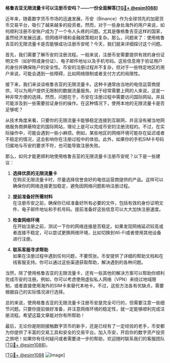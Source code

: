 **格鲁吉亚无限流量卡可以注册币安吗？——一份全面解答[[TG💪+ @esim1088](https://t.me/s/esim1088)]**

近年来，随着数字货币市场的迅速发展，币安（Binance）作为全球领先的加密货币交易平台，吸引了越来越多的投资者。然而，对于一些身处海外的用户来说，如何顺利注册币安账户成为了一个令人头疼的问题。尤其是像格鲁吉亚这样的国家，虽然经济发展迅速，但网络环境和金融政策相对复杂。那么，问题来了：使用格鲁吉亚的无限流量卡是否能够成功注册币安呢？今天，我们就来详细探讨这个问题。

首先，我们需要了解币安的注册流程。一般来说，注册币安需要提供有效的身份证明文件（如护照或身份证）、电子邮件地址以及手机号码。这些信息用于验证用户的身份并确保账户的安全性。币安的注册过程并不复杂，但对于一些特定地区的用户来说，可能会遇到一些障碍，比如网络限制或者支付方式的局限性。

接下来，我们来谈谈格鲁吉亚的无限流量卡。这种卡通常由当地的电信运营商提供，可以为用户提供无限制的数据流量服务。对于经常需要上网的人来说，这是一种非常方便的选择。然而，问题在于，币安在注册过程中需要访问国际网站，并且可能涉及到一些需要验证身份的操作。在这种情况下，使用本地的无限流量卡是否足够呢？

从技术角度来看，只要你的无限流量卡能够稳定连接到互联网，并且没有被当地网络服务商屏蔽特定的国际网站，理论上是可以完成币安的注册流程的。不过，在实际操作中，可能会遇到一些小麻烦。例如，某些地区的网络环境可能存在延迟或者不稳定的情况，这会影响你在注册过程中的体验。此外，如果你的手机SIM卡号码归属地与币安的要求不符，也可能导致注册失败。

那么，如何才能更顺利地使用格鲁吉亚的无限流量卡注册币安呢？以下是一些建议：

1. **选择优质的无限流量卡**  
   在购买无限流量卡时，尽量选择信誉良好的电信运营商提供的产品。这样可以确保你的网络连接更加稳定，避免因网络问题影响注册过程。

2. **提前准备好所需材料**  
   在注册币安之前，确保你已经准备好所有必要的文件，包括有效的身份证明文件、电子邮件地址和手机号码。提前准备好这些信息可以大大加快注册速度。

3. **检查网络环境**  
   在开始注册之前，测试一下你的网络连接是否稳定。如果发现网络延迟较高或者连接不稳定，可以尝试更换网络环境，比如切换到Wi-Fi或者使用其他设备进行注册。

4. **联系客服寻求帮助**  
   如果在注册过程中遇到任何问题，不要慌张。币安提供了详细的帮助文档和在线客服支持。你可以通过这些渠道获取帮助，解决遇到的各种问题。

当然，除了使用格鲁吉亚的无限流量卡，还有一些其他的解决方案可以帮助你顺利完成币安的注册。例如，你可以考虑使用虚拟私人网络（VPN）来绕过地域限制，或者直接使用海外的SIM卡来替代本地卡。不过，这些方法各有优缺点，需要根据自己的实际情况进行选择。

总的来说，使用格鲁吉亚的无限流量卡注册币安是完全可行的，但需要注意一些细节问题。只要你提前做好准备，并注意网络环境的稳定性，就一定能够顺利完成注册流程。希望这篇文章能对你有所帮助！

最后，无论你是刚刚接触数字货币的新手，还是已经有了一定经验的老手，币安都为你提供了丰富的交易工具和安全的交易平台。加入币安，开启你的数字资产投资之旅吧！如果你有任何疑问或者需要进一步的帮助，欢迎随时联系我们的客服团队[[TG💪+ @esim1088](https://t.me/s/esim1088)]。

[[TG💪+ @esim1088](https://t.me/s/esim1088) ![Image](https://i.postimg.cc/4NQfJmqS/Snipaste-2025-05-13-00-14-12.png)]